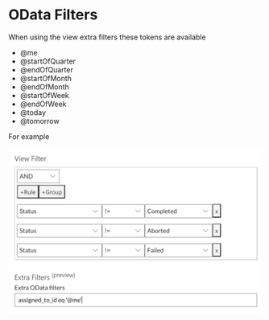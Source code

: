 # OData Filters

When using the view extra filters these tokens are available

- @me
- @startOfQuarter
- @endOfQuarter
- @startOfMonth
- @endOfMonth
- @startOfWeek
- @endOfWeek
- @today
- @tomorrow

For example

![OdataViews.png](./downloaded_image_1705285819243.png)
